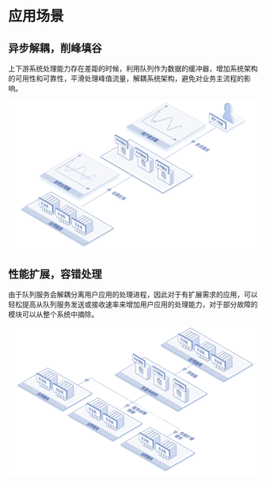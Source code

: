# 应用场景

## 异步解耦，削峰填谷

上下游系统处理能力存在差距的时候，利用队列作为数据的缓冲器，增加系统架构的可用性和可靠性，平滑处理峰值流量，解耦系统架构，避免对业务主流程的影响。

![异步解耦削峰填谷](../../../../image/Internet-Middleware/Queue-Service/队列服务-02.png)



## 性能扩展，容错处理

由于队列服务会解耦分离用户应用的处理进程，因此对于有扩展需求的应用，可以轻松提高从队列服务发送或接收速率来增加用户应用的处理能力，对于部分故障的模块可以从整个系统中摘除。

![性能扩展容错处理](../../../../image/Internet-Middleware/Queue-Service/队列服务-01.png)

